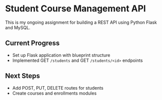 # Student Course Management API
This is my ongoing assignment for building a REST API using Python Flask and MySQL.

## Current Progress
- Set up Flask application with blueprint structure
- Implemented GET `/students` and GET `/students/<id>` endpoints

## Next Steps
- Add POST, PUT, DELETE routes for students
- Create courses and enrollments modules